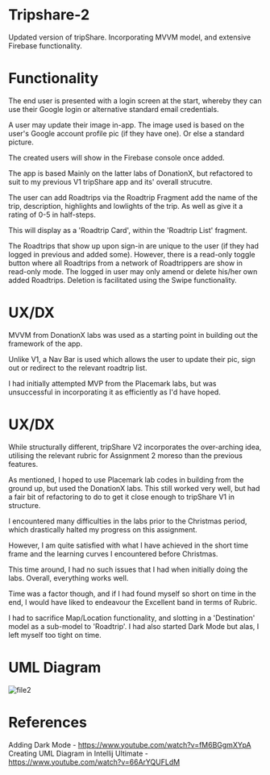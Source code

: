 # Tripshare-2

Updated version of tripShare. Incorporating MVVM model, and extensive Firebase functionality.

# Functionality

The end user is presented with a login screen at the start, whereby they can use their Google login or alternative standard email credentials.

A user may update their image in-app. The image used is based on the user's Google account profile pic (if they have one). Or else a standard picture.

The created users will show in the Firebase console once added.

The app is based Mainly on the latter labs of DonationX, but refactored to suit to my previous V1 tripShare app and its' overall strucutre.

The user can add Roadtrips via the Roadtrip Fragment add the name of the trip, description, highlights and lowlights of the trip. As well as give it a rating of 0-5 in half-steps.

This will display as a 'Roadtrip Card', within the 'Roadtrip List' fragment.

The Roadtrips that show up upon sign-in are unique to the user (if they had logged in previous and added some). However, there is a read-only toggle button where all Roadtrips from a network of Roadtrippers are show in read-only mode. The logged in user may only amend or delete his/her own added Roadtrips. Deletion is facilitated using the Swipe functionality.

# UX/DX

MVVM from DonationX labs was used as a starting point in building out the framework of the app.

Unlike V1, a Nav Bar is used which allows the user to update their pic, sign out or redirect to the relevant roadtrip list.

I had initially attempted MVP from the Placemark labs, but was unsuccessful in incorporating it as efficiently as I'd have hoped.

# UX/DX

While structurally different, tripShare V2 incorporates the over-arching idea, utilising the relevant rubric for Assignment 2 moreso than the previous features.

As mentioned, I hoped to use Placemark lab codes in building from the ground up, but used the DonationX labs. This still worked very well, but had a fair bit of refactoring to do to get it close enough to tripShare V1 in structure.

I encountered many difficulties in the labs prior to the Christmas period, which drastically halted my progress on this assignment.

However, I am quite satisfied with what I have achieved in the short time frame and the learning curves I encountered before Christmas.

This time around, I had no such issues that I had when initially doing the labs. Overall, everything works well.

Time was a factor though, and if I had found myself so short on time in the end, I would have liked to endeavour the Excellent band in terms of Rubric.

I had to sacrifice Map/Location functionality, and slotting in a 'Destination' model as a sub-model to 'Roadtrip'. I had also started Dark Mode but alas, I left myself too tight on time.

# UML Diagram

![file2](https://user-images.githubusercontent.com/76448325/211430855-35d470db-878a-4820-bd64-7213033d2fbc.png)

# References

Adding Dark Mode - https://www.youtube.com/watch?v=fM6BGgmXYpA
Creating UML Diagram in Intellij Ultimate - https://www.youtube.com/watch?v=66ArYQUFLdM
